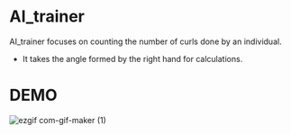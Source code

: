 # AI_trainer
AI_trainer focuses on counting the number of curls done by an individual.
- It takes the angle formed by the right hand for calculations. 


# DEMO

![ezgif com-gif-maker (1)](https://user-images.githubusercontent.com/93571457/191872646-829c3dae-6b2d-4010-8fb0-821b9ddaf55e.gif)
